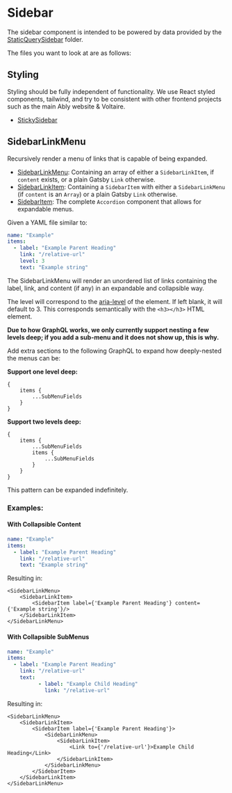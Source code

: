 # Sidebar

The sidebar component is intended to be powered by data provided by the [StaticQuerySidebar](../StaticQuerySidebar) folder.

The files you want to look at are as follows:

## Styling

Styling should be fully independent of functionality. We use React styled components, tailwind, and try to be consistent with other frontend projects such as the main Ably website & Voltaire.

- [StickySidebar](./StickySidebar.js)

## SidebarLinkMenu

Recursively render a menu of links that is capable of being expanded.

- [SidebarLinkMenu](./SidebarLinkMenu.js): Containing an array of either a ```SidebarLinkItem```, if ```content``` exists, or a plain Gatsby ```Link``` otherwise.
- [SidebarLinkItem](./SidebarLinkItem.js): Containing a ```SidebarItem``` with either a ```SidebarLinkMenu``` (if ```content``` is an ```Array```) or a plain Gatsby ```Link``` otherwise.
- [SidebarItem](./SidebarItem.js): The complete ```Accordion``` component that allows for expandable menus.

Given a YAML file similar to:

```yaml
name: "Example"
items:
  - label: "Example Parent Heading"
    link: "/relative-url"
    level: 3
    text: "Example string"
```

The SidebarLinkMenu will render an unordered list of links containing the label, link, and content (if any) in an expandable and collapsible way.

The level will correspond to the [aria-level](https://developer.mozilla.org/en-US/docs/Web/Accessibility/ARIA/Attributes/aria-level) of the element. If left blank, it will default to 3. This corresponds semantically with the ```<h3></h3>``` HTML element.

**Due to how GraphQL works, we only currently support nesting a few levels deep; if you add a sub-menu and it does not show up, this is why.**

Add extra sections to the following GraphQL to expand how deeply-nested the menus can be:

**Support one level deep:**
```
{
    items {
        ...SubMenuFields
    }
}
```

**Support two levels deep:**
```
{
    items {
        ...SubMenuFields
        items {
            ...SubMenuFields
        }
    }
}
```

This pattern can be expanded indefinitely.

### Examples:

#### With Collapsible Content
```yaml
name: "Example"
items:
  - label: "Example Parent Heading"
    link: "/relative-url"
    text: "Example string"
```

Resulting in:

```JSX
<SidebarLinkMenu>
    <SidebarLinkItem>
        <SidebarItem label={'Example Parent Heading'} content={'Example string'}/>
    </SidebarLinkItem>
</SidebarLinkMenu>
```

#### With Collapsible SubMenus

```yaml
name: "Example"
items:
  - label: "Example Parent Heading"
    link: "/relative-url"
    text:
          - label: "Example Child Heading"
            link: "/relative-url"
```

Resulting in:

```JSX
<SidebarLinkMenu>
    <SidebarLinkItem>
        <SidebarItem label={'Example Parent Heading'}>
            <SidebarLinkMenu>
                <SidebarLinkItem>
                    <Link to={'/relative-url'}>Example Child Heading</Link>
                </SidebarLinkItem>
            </SidebarLinkMenu>
        </SidebarItem>
    </SidebarLinkItem>
</SidebarLinkMenu>
```